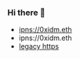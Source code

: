 ### Hi there 👋

- [ipns://0xidm.eth](ipns://0xidm.eth)
- ipns://0xidm.eth
- [legacy https](https://0xidm.eth.limo)

<!--
git clone -c core.sshCommand="/usr/bin/ssh -o IdentitiesOnly=yes -i ~/.ssh/0xidm" git@github.com:0xidm/0xidm.git
git config --local user.email "0xidm@..."
git config --local user.name "0xidm"
-->
